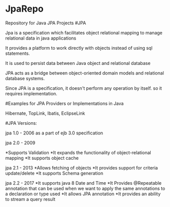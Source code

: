 # JpaRepo
 Repository for Java JPA Projects
#JPA

Jpa is a specification which facilitates object relational mapping to manage relational data in java applications

It provides a platform to work directly with objects instead of using sql statements.

It is used to persist data between Java object and relational database

JPA acts as a bridge between object-oriented domain models and relational database systems.


Since JPA is a specification, it doesn't perform any operation by itself. so it requires implementation.

#Examples for JPA Providers or Implementations in Java

Hibernate, TopLink, Ibatis, EclipseLink

#JPA Versions:

jpa 1.0 - 2006 as a part of ejb 3.0 specification 

jpa 2.0 - 2009

*Supports Validation
*It expands the functionality of object-relational mapping
*It supports object cache

jpa 2.1 - 2013
*Allows fetching of objects
*It provides support for criteria update/delete
*It supports Schema generation

jpa 2.2 - 2017
*It supports java 8 Date and Time
*It Provides @Repeatable annotation that can be used when we want to apply the same annotations to a declaration or type used
*It allows JPA annotation
*It provides an ability to stream a query result





